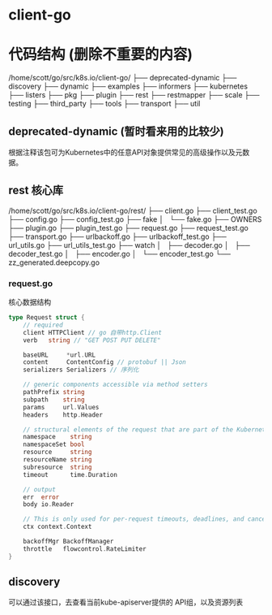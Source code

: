 # client-go

# 代码结构 (删除不重要的内容)

/home/scott/go/src/k8s.io/client-go/
├── deprecated-dynamic 
├── discovery
├── dynamic
├── examples
├── informers
├── kubernetes
├── listers
├── pkg
├── plugin
├── rest
├── restmapper
├── scale
├── testing
├── third_party
├── tools
├── transport
├── util

## deprecated-dynamic (暂时看来用的比较少)

根据注释该包可为Kubernetes中的任意API对象提供常见的高级操作以及元数据。

## rest **核心库**

/home/scott/go/src/k8s.io/client-go/rest/
├── client.go
├── client_test.go
├── config.go
├── config_test.go
├── fake
│   └── fake.go
├── OWNERS
├── plugin.go
├── plugin_test.go
├── request.go
├── request_test.go
├── transport.go
├── urlbackoff.go
├── urlbackoff_test.go
├── url_utils.go
├── url_utils_test.go
├── watch
│   ├── decoder.go
│   ├── decoder_test.go
│   ├── encoder.go
│   └── encoder_test.go
└── zz_generated.deepcopy.go

### request.go

核心数据结构

```go
type Request struct {
	// required
	client HTTPClient // go 自带http.Client
	verb   string // "GET POST PUT DELETE"

	baseURL     *url.URL
	content     ContentConfig // protobuf || Json
	serializers Serializers // 序列化

	// generic components accessible via method setters
	pathPrefix string   
	subpath    string
	params     url.Values
	headers    http.Header

	// structural elements of the request that are part of the Kubernetes API conventions
	namespace    string
	namespaceSet bool
	resource     string
	resourceName string
	subresource  string
	timeout      time.Duration

	// output
	err  error
	body io.Reader

	// This is only used for per-request timeouts, deadlines, and cancellations.
	ctx context.Context

	backoffMgr BackoffManager
	throttle   flowcontrol.RateLimiter
}

```


## discovery

可以通过该接口，去查看当前kube-apiserver提供的 API组，以及资源列表
